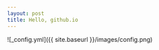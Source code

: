```yaml
---
layout: post
title: Hello, github.io
---
```


![_config.yml]({{ site.baseurl }}/images/config.png)

